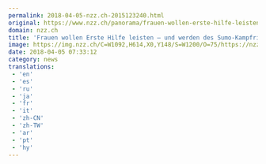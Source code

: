 ```yaml
---
permalink: 2018-04-05-nzz.ch-2015123240.html
original: https://www.nzz.ch/panorama/frauen-wollen-erste-hilfe-leisten-und-werden-des-sumo-kampfrings-verwiesen-ld.1374429
domain: nzz.ch
title: 'Frauen wollen Erste Hilfe leisten – und werden des Sumo-Kampfrings verwiesen | NZZ'
image: https://img.nzz.ch/C=W1092,H614,X0,Y148/S=W1200/O=75/https://nzz-img.s3.amazonaws.com/2018/4/5/16cf973b-d820-432d-9867-e0e8d7e9837e.jpeg
date: 2018-04-05 07:33:12
category: news
translations: 
 - 'en'
 - 'es'
 - 'ru'
 - 'ja'
 - 'fr'
 - 'it'
 - 'zh-CN'
 - 'zh-TW'
 - 'ar'
 - 'pt'
 - 'hy'
---
```


